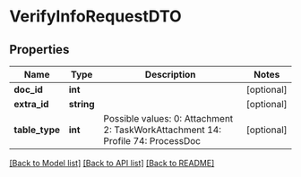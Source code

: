 # VerifyInfoRequestDTO

## Properties
Name | Type | Description | Notes
------------ | ------------- | ------------- | -------------
**doc_id** | **int** |  | [optional] 
**extra_id** | **string** |  | [optional] 
**table_type** | **int** | Possible values:  0: Attachment  2: TaskWorkAttachment  14: Profile  74: ProcessDoc | [optional] 

[[Back to Model list]](../README.md#documentation-for-models) [[Back to API list]](../README.md#documentation-for-api-endpoints) [[Back to README]](../README.md)


